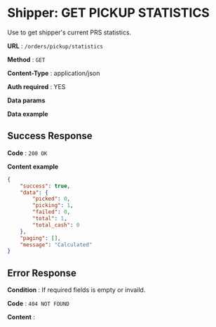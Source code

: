 # Shipper: GET PICKUP STATISTICS

Use to get shipper's current PRS statistics.

**URL** : `/orders/pickup/statistics`

**Method** : `GET`

**Content-Type** : application/json

**Auth required** : YES

**Data params**

**Data example**

## Success Response

**Code** : `200 OK`

**Content example**

```json
{
    "success": true,
    "data": {
        "picked": 0,
        "picking": 1,
        "failed": 0,
        "total": 1,
        "total_cash": 0
    },
    "paging": [],
    "message": "Calculated"
}
```

## Error Response

**Condition** : If required fields is empty or invaild.

**Code** : `404 NOT FOUND`

**Content** :

```json

```